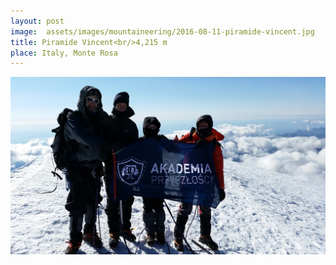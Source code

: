```yaml
---
layout: post
image:  assets/images/mountaineering/2016-08-11-piramide-vincent.jpg
title: Piramide Vincent<br/>4,215 m
place: Italy, Monte Rosa
---
```


![Me](/assets/images/mountaineering/2016-08-11-piramide-vincent-me.jpg)
